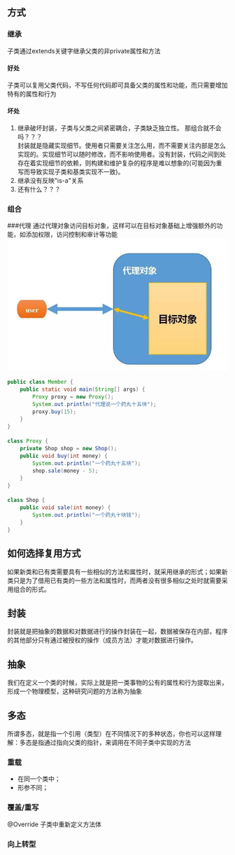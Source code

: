 ## 方式
### 继承
子类通过extends关键字继承父类的非private属性和方法

#### 好处
子类可以复用父类代码，不写任何代码即可具备父类的属性和功能，而只需要增加特有的属性和行为

#### 坏处
1. 继承破坏封装，子类与父类之间紧密耦合，子类缺乏独立性。 那组合就不会吗？？？  
   封装就是隐藏实现细节。使用者只需要关注怎么用，而不需要关注内部是怎么实现的。实现细节可以随时修改，而不影响使用者。没有封装，代码之间到处存在着实现细节的依赖，则构建和维护复杂的程序是难以想象的(可能因为重写而导致实现子类和基类实现不一致)。
2. 继承没有反映"is-a"关系
3. 还有什么？？？
### 组合

###代理
通过代理对象访问目标对象，这样可以在目标对象基础上增强额外的功能，如添加权限，访问控制和审计等功能
![](resources/代码复用/jdk-代码复用-代理.md.png)
```java
public class Member {
    public static void main(String[] args) {
        Proxy proxy = new Proxy();
        System.out.println("代理说一个药丸十五块");
        proxy.buy(15);
    }
}

class Proxy {
    private Shop shop = new Shop();
    public void buy(int money) {
        System.out.println("一个药丸十五块");
        shop.sale(money - 5);
    }
}

class Shop {
    public void sale(int money) {
        System.out.println("一个药丸十块钱");
    }
}
```
## 如何选择复用方式
如果新类和已有类需要具有一些相似的方法和属性时，就采用继承的形式；如果新类只是为了借用已有类的一些方法和属性时，而两者没有很多相似之处时就需要采用组合的形式。

## 封装
封装就是把抽象的数据和对数据进行的操作封装在一起，数据被保存在内部，程序的其他部分只有通过被授权的操作（成员方法）才能对数据进行操作。

## 抽象
我们在定义一个类的时候，实际上就是把一类事物的公有的属性和行为提取出来，形成一个物理模型，这种研究问题的方法称为抽象

## 多态
所谓多态，就是指一个引用（类型）在不同情况下的多种状态，你也可以这样理解：多态是指通过指向父类的指针，来调用在不同子类中实现的方法

### 重载
+ 在同一个类中；  
+ 形参不同；  

### 覆盖/重写
@Override
子类中重新定义方法体

### 向上转型